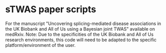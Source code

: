 # sTWAS paper scripts
For the manuscript "Uncovering splicing-mediated disease associations in the UK Biobank and All of Us using a Bayesian joint TWAS" available on medRxiv.
Note: Due to the specificities of the UK Biobank and All of Us research environments, this code will need to be adapted to the specific platform/environment of the user.